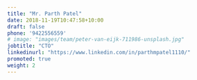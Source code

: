 ```yaml
---
title: "Mr. Parth Patel"
date: 2018-11-19T10:47:58+10:00
draft: false
phone: '9422556559'
# image: "images/team/peter-van-eijk-711986-unsplash.jpg"
jobtitle: "CTO"
linkedinurl: "https://www.linkedin.com/in/parthmpatel1110/"
promoted: true
weight: 2
---
```



